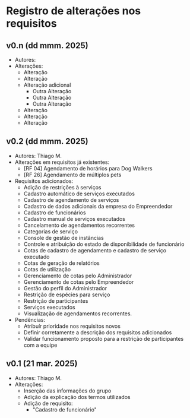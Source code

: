# Registro de alterações nos requisitos

## v0.n (dd mmm. 2025)
- Autores: 
- Alterações:
	* Alteração
    * Alteração
    * Alteração adicional
      + Outra Alteração
      + Outra Alteração
      + Outra Alteração
    * Alteração
    * Alteração
    * Alteração  

## v0.2 (dd mmm. 2025)
- Autores: Thiago M.
- Alterações em requisitos já existentes:
	* [RF 04] Agendamento de horários para Dog Walkers 
	* [RF 26] Agendamento de múltiplos pets
 - Requisitos adicionados:
    * Adição de restrições à serviços
    * Cadastro automático de serviços executados
    * Cadastro de agendamento de serviços
    * Cadastro de dados adicionais da empresa do Empreendedor
    * Cadastro de funcionários
    * Cadastro manual de serviços executados
    * Cancelamento de agendamentos recorrentes
    * Categorias de serviço
    * Console de gestão de instâncias
    * Controle e atribuição do estado de disponibilidade de funcionário
    * Cotas de cadastro de agendamento e cadastro de serviço executado
    * Cotas de geração de relatórios
    * Cotas de utilização
    * Gerenciamento de cotas pelo Administrador
    * Gerenciamento de cotas pelo Empreendedor
    * Gestão do perfil do Administrador
    * Restrição de espécies para serviço
    * Restrição de participantes
    * Serviços executados
    * Visualização de agendamentos recorrentes.
- Pendências:
	+ Atribuír prioridade nos requisitos novos
	+ Definir corretamente a descrição dos requisitos adicionados
	+ Validar funcionamento proposto para a restrição de participantes com a equipe

## v0.1 (21 mar. 2025)
- Autores: Thiago M.
- Alterações:
	* Inserção das informações do grupo
    * Adição da explicação dos termos utilizados
    * Adição de requisito:
      + "Cadastro de funcionário"
      


